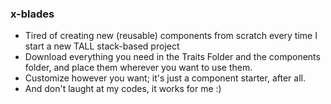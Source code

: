 ### x-blades

- Tired of creating new (reusable) components from scratch every time I start a new TALL stack-based project
- Download everything you need in the Traits Folder and the components folder, and place them wherever you want to use them.
- Customize however you want; it's just a component starter, after all.
- And don't  laught at my codes, it works for me :)